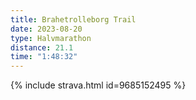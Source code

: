 ```yaml
---
title: Brahetrolleborg Trail
date: 2023-08-20
type: Halvmarathon
distance: 21.1
time: "1:48:32"
---
```

{% include strava.html id=9685152495 %}